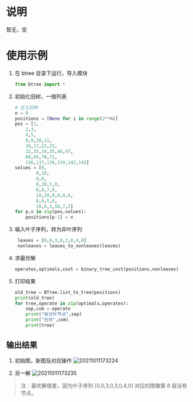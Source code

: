 # 说明
暂无，空

# 使用示例

1. 在 btree 目录下运行，导入模块
   ```py
   from btree import *
   ```

2. 初始化旧树，一维列表
    ```py
    # 定义旧树
    n = 8
    positions = [None for i in range(2**n)]
    pos = [1, 
        2,3, 
        4,5, 
        8,9,10,11, 
        16,17,22,23, 
        32,33,34,35,46,47,
        68,69,70,71,
        136,137,138,139,142,143]
    values = [0,
            0,10,
            0,0,
            0,20,5,0,
            0,0,7,0,
            10,20,0,0,0,6,
            0,0,5,0,
            10,6,3,10,7,2]
    for p,v in zip(pos,values):
        positions[p-1] = v
    ```

3. 输入叶子序列，转为非叶序列
   ```py
    leaves = [0,0,3,0,3,0,4,0]
    nonleaves = leaves_to_nonleaves(leaves)
    ```

4. 求最优解
   ```py
   operates,optimals,cost = binary_tree_cost(positions,nonleaves)
   ```

5. 打印结果
   ```py
   old_tree = BTree.list_to_tree(positions)
   print(old_tree)
   for tree,operate in zip(optimals,operates):
       sep,com = operate
       print("拆分叶节点",sep)
       print("合并",com)
       print(tree)
   ```

## 输出结果
1. 初始图，新图及对应操作
   ![20211011173224](https://cdn.jsdelivr.net/gh/RexWzh/PicBed@picgo/picgo_folder/20211011173224.png)

2. 另一解
   ![20211011173235](https://cdn.jsdelivr.net/gh/RexWzh/PicBed@picgo/picgo_folder/20211011173235.png)

> 注：最优解很差，因为叶子序列 [0,0,3,0,3,0,4,0] 对应的图像第 8 层没有节点。